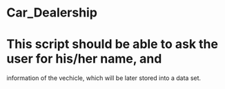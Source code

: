 # Car_Dealership

# This script should be able to ask the user for his/her name, and 
information of the vechicle, which will be later stored into a data set.
